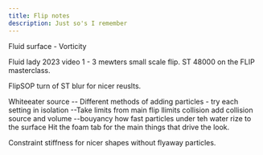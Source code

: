 ```yaml
---
title: Flip notes
description: Just so's I remember
---
```

Fluid surface - Vorticity

Fluid lady 2023 video 1 - 3 mewters small scale flip.
ST 48000 on the FLIP masterclass.

FlipSOP turn of ST blur for nicer reuslts.

Whiteeater source
-- Different methods of adding particles - try each setting in isolation
--Take limits from main flip
llimits collision add collision source and volume
--bouyancy how fast particles under teh water rize to the surface
Hit the foam tab for the main things that drive the look.

Constraint stiffness for nicer shapes without flyaway particles.
